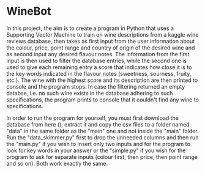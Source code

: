 # WineBot

In this project, the aim is to create a program in Python that uses a Supporting Vector Machine to train on wine descriptions from a kaggle wine reviews database, 
then takes as first input from the user information about the colour, price, point range and country of origin of the desired wine and as second input any desired 
flavour notes. The information from the first input is then used to filter the database entries, while the second one is used to give each remaining entry a score 
that indicates how close it is to the key words indicated in the flavour notes (sweetness, sourness, fruity, etc.). The wine with the highest score and its 
description are then printed to console and the program stops. In case the filtering returned an empty databse, i.e. no such wine exists in the database adhering to 
such specifications, the program prints to console that it couldn't find any wine to specifications.

In order to run the program for yourself, you must first download the database from here (), extract it and copy the csv files to a folder named "data" in the same folder as the "main" one and not inside the "main" folder. Run the "data_skimmer.py" first to drop the unneeded columns and then run the "main.py" if you wish to insert only two inputs and for the program to look for key words in your answer or the "simple.py" if you wish for the program to ask for separate inputs (colour first, then price, then point range and so on). Both work exactly the same.   
